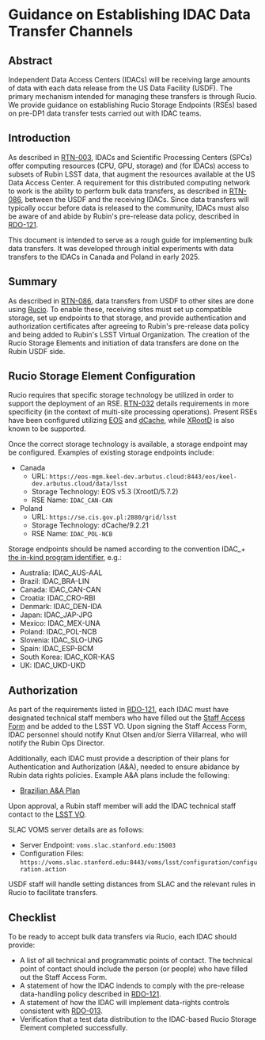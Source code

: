 # Guidance on Establishing IDAC Data Transfer Channels

## Abstract
Independent Data Access Centers (IDACs) will be receiving large amounts of data with each data release from the US Data Facility (USDF). The primary mechanism intended for managing these transfers is through Rucio. We provide guidance on establishing Rucio Storage Endpoints (RSEs) based on pre-DP1 data transfer tests carried out with IDAC teams.

## Introduction
As described in [RTN-003](http://ls.st/rtn-003), IDACs and Scientific Processing Centers (SPCs) offer computing resources (CPU, GPU, storage) and (for IDACs) access to subsets of Rubin LSST data, that augment the resources available at the US Data Access Center. A requirement for this distributed computing network to work is the ability to perform bulk data transfers, as described in [RTN-086](http://ls.st/rtn-086), between the USDF and the receiving IDACs. Since data transfers will typically occur before data is released to the community, IDACs must also be aware of and abide by Rubin's pre-release data policy, described in [RDO-121](http://ls.st/rdo-121).

This document is intended to serve as a rough guide for implementing bulk data transfers. It was developed through initial experiments with data transfers to the IDACs in Canada and Poland in early 2025.

## Summary
As described in [RTN-086](http://ls.st/rtn-086), data transfers from USDF to other sites are done using [Rucio](https://rucio.cern.ch/). To enable these, receiving sites must set up compatible storage, set up endpoints to that storage, and provide authentication and authorization certificates after agreeing to Rubin's pre-release data policy and being added to Rubin's LSST Virtual Organization. The creation of the Rucio Storage Elements and initiation of data transfers are done on the Rubin USDF side.

## Rucio Storage Element Configuration
Rucio requires that specific storage technology be utilized in order to support the deployment of an RSE. [RTN-032](https://rtn-032.lsst.io/#specification-of-rucio-storage-element-rse) details requirements in more specificity (in the context of multi-site processing operations). Present RSEs have been configured utilizing [EOS](https://eos-web.web.cern.ch/eos-web/) and [dCache](https://www.dcache.org/), while [XRootD](https://xrootd.org/) is also known to be supported.

Once the correct storage technology is available, a storage endpoint may be configured. Examples of existing storage endpoints include:
- Canada
  - URL: `https://eos-mgm.keel-dev.arbutus.cloud:8443/eos/keel-dev.arbutus.cloud/data/lsst`
  - Storage Technology: EOS v5.3 (XrootD/5.7.2)
  - RSE Name: `IDAC_CAN-CAN`
- Poland
  - URL: `https://se.cis.gov.pl:2880/grid/lsst`
  - Storage Technology: dCache/9.2.21
  - RSE Name: `IDAC_POL-NCB`

Storage endpoints should be named according to the convention IDAC_+ [the in-kind program identifier](https://www.lsst.org/scientists/in-kind-program/programs), e.g.:
- Australia: IDAC_AUS-AAL
- Brazil: IDAC_BRA-LIN
- Canada: IDAC_CAN-CAN
- Croatia: IDAC_CRO-RBI
- Denmark: IDAC_DEN-IDA
- Japan: IDAC_JAP-JPG
- Mexico: IDAC_MEX-UNA
- Poland: IDAC_POL-NCB
- Slovenia: IDAC_SLO-UNG
- Spain: IDAC_ESP-BCM
- South Korea: IDAC_KOR-KAS
- UK: IDAC_UKD-UKD


## Authorization
As part of the requirements listed in [RDO-121](http://ls.st/rdo-121), each IDAC must have designated technical staff members who have filled out the [Staff Access Form](https://ls.st/staff-access-form) and be added to the LSST VO. Upon signing the Staff Access Form, IDAC personnel should notify Knut Olsen and/or Sierra Villarreal, who will notify the Rubin Ops Director.

Additionally, each IDAC must provide a description of their plans for Authentication and Authorization (A&A), needed to ensure abidance by Rubin data rights policies. Example A&A plans include the following:
- [Brazilian A&A Plan](https://docs.google.com/document/d/1okCcgxymznAPxqbcnoEcM6wUJhpMHEna0iZP98NdHPs/edit?tab=t.0)

Upon approval, a Rubin staff member will add the IDAC technical staff contact to the [LSST VO](https://github.com/opensciencegrid/osg-vo-config/tree/master).

SLAC VOMS server details are as follows:
- Server Endpoint: `voms.slac.stanford.edu:15003`
- Configuration Files: `https://voms.slac.stanford.edu:8443/voms/lsst/configuration/configuration.action`

USDF staff will handle setting distances from SLAC and the relevant rules in Rucio to facilitate transfers.

## Checklist
To be ready to accept bulk data transfers via Rucio, each IDAC should provide:
- A list of all technical and programmatic points of contact.  The technical point of contact should include the person (or people) who have filled out the Staff Access Form.
- A statement of how the IDAC indends to comply with the pre-release data-handling policy described in [RDO-121](http://ls.st/rdo-121).
- A statement of how the IDAC will implement data-rights controls consistent with [RDO-013](http://ls.st/rdo-013).
- Verification that a test data distribution to the IDAC-based Rucio Storage Element completed successfully.
